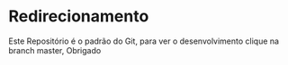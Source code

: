 # Redirecionamento
Este Repositório é o padrão do Git, para ver o desenvolvimento clique na branch master, Obrigado
